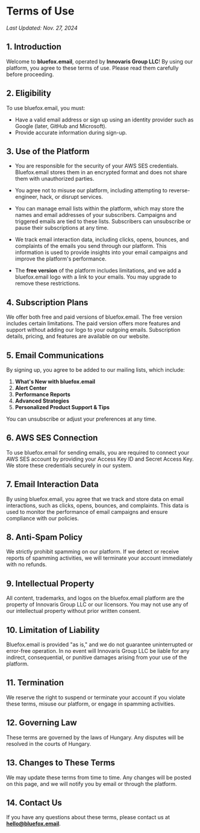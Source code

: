 # Terms of Use

_Last Updated: Nov. 27, 2024_

## 1. Introduction

Welcome to **bluefox.email**, operated by **Innovaris Group LLC**! By using our platform, you agree to these terms of use. Please read them carefully before proceeding.

## 2. Eligibility

To use bluefox.email, you must:

- Have a valid email address or sign up using an identity provider such as Google (later, GitHub and Microsoft).
- Provide accurate information during sign-up.

## 3. Use of the Platform

- You are responsible for the security of your AWS SES credentials. Bluefox.email stores them in an encrypted format and does not share them with unauthorized parties.
  
- You agree not to misuse our platform, including attempting to reverse-engineer, hack, or disrupt services.

- You can manage email lists within the platform, which may store the names and email addresses of your subscribers. Campaigns and triggered emails are tied to these lists. Subscribers can unsubscribe or pause their subscriptions at any time.

- We track email interaction data, including clicks, opens, bounces, and complaints of the emails you send through our platform. This information is used to provide insights into your email campaigns and improve the platform's performance.

- The **free version** of the platform includes limitations, and we add a bluefox.email logo with a link to your emails. You may upgrade to remove these restrictions.

## 4. Subscription Plans

We offer both free and paid versions of bluefox.email. The free version includes certain limitations. The paid version offers more features and support without adding our logo to your outgoing emails. Subscription details, pricing, and features are available on our website.

## 5. Email Communications

By signing up, you agree to be added to our mailing lists, which include:

1. **What's New with bluefox.email**
2. **Alert Center**
3. **Performance Reports**
4. **Advanced Strategies**
5. **Personalized Product Support & Tips**

You can unsubscribe or adjust your preferences at any time.

## 6. AWS SES Connection

To use bluefox.email for sending emails, you are required to connect your AWS SES account by providing your Access Key ID and Secret Access Key. We store these credentials securely in our system.

## 7. Email Interaction Data

By using bluefox.email, you agree that we track and store data on email interactions, such as clicks, opens, bounces, and complaints. This data is used to monitor the performance of email campaigns and ensure compliance with our policies.

## 8. Anti-Spam Policy

We strictly prohibit spamming on our platform. If we detect or receive reports of spamming activities, we will terminate your account immediately with no refunds.

## 9. Intellectual Property

All content, trademarks, and logos on the bluefox.email platform are the property of Innovaris Group LLC or our licensors. You may not use any of our intellectual property without prior written consent.

## 10. Limitation of Liability

Bluefox.email is provided "as is," and we do not guarantee uninterrupted or error-free operation. In no event will Innovaris Group LLC be liable for any indirect, consequential, or punitive damages arising from your use of the platform.

## 11. Termination

We reserve the right to suspend or terminate your account if you violate these terms, misuse our platform, or engage in spamming activities.

## 12. Governing Law

These terms are governed by the laws of Hungary. Any disputes will be resolved in the courts of Hungary.

## 13. Changes to These Terms

We may update these terms from time to time. Any changes will be posted on this page, and we will notify you by email or through the platform.

## 14. Contact Us

If you have any questions about these terms, please contact us at **hello@bluefox.email**.

